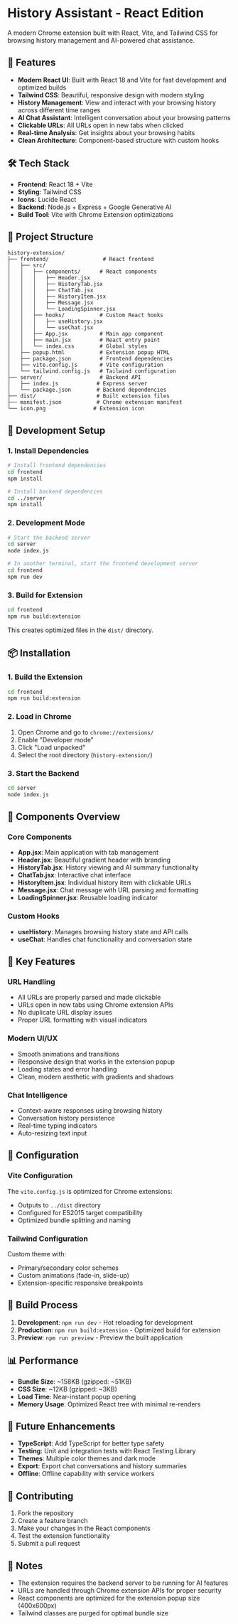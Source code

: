 # History Assistant - React Edition

A modern Chrome extension built with React, Vite, and Tailwind CSS for browsing history management and AI-powered chat assistance.

## 🎯 Features

- **Modern React UI**: Built with React 18 and Vite for fast development and optimized builds
- **Tailwind CSS**: Beautiful, responsive design with modern styling
- **History Management**: View and interact with your browsing history across different time ranges
- **AI Chat Assistant**: Intelligent conversation about your browsing patterns
- **Clickable URLs**: All URLs open in new tabs when clicked
- **Real-time Analysis**: Get insights about your browsing habits
- **Clean Architecture**: Component-based structure with custom hooks

## 🛠️ Tech Stack

- **Frontend**: React 18 + Vite
- **Styling**: Tailwind CSS
- **Icons**: Lucide React
- **Backend**: Node.js + Express + Google Generative AI
- **Build Tool**: Vite with Chrome Extension optimizations

## 📁 Project Structure

```
history-extension/
├── frontend/                 # React frontend
│   ├── src/
│   │   ├── components/      # React components
│   │   │   ├── Header.jsx
│   │   │   ├── HistoryTab.jsx
│   │   │   ├── ChatTab.jsx
│   │   │   ├── HistoryItem.jsx
│   │   │   ├── Message.jsx
│   │   │   └── LoadingSpinner.jsx
│   │   ├── hooks/           # Custom React hooks
│   │   │   ├── useHistory.jsx
│   │   │   └── useChat.jsx
│   │   ├── App.jsx          # Main app component
│   │   ├── main.jsx         # React entry point
│   │   └── index.css        # Global styles
│   ├── popup.html           # Extension popup HTML
│   ├── package.json         # Frontend dependencies
│   ├── vite.config.js       # Vite configuration
│   └── tailwind.config.js   # Tailwind configuration
├── server/                  # Backend API
│   ├── index.js            # Express server
│   └── package.json        # Backend dependencies
├── dist/                   # Built extension files
├── manifest.json           # Chrome extension manifest
└── icon.png               # Extension icon
```

## 🚀 Development Setup

### 1. Install Dependencies

```bash
# Install frontend dependencies
cd frontend
npm install

# Install backend dependencies
cd ../server
npm install
```

### 2. Development Mode

```bash
# Start the backend server
cd server
node index.js

# In another terminal, start the frontend development server
cd frontend
npm run dev
```

### 3. Build for Extension

```bash
cd frontend
npm run build:extension
```

This creates optimized files in the `dist/` directory.

## 📦 Installation

### 1. Build the Extension
```bash
cd frontend
npm run build:extension
```

### 2. Load in Chrome
1. Open Chrome and go to `chrome://extensions/`
2. Enable "Developer mode"
3. Click "Load unpacked"
4. Select the root directory (`history-extension/`)

### 3. Start the Backend
```bash
cd server
node index.js
```

## 🎨 Components Overview

### Core Components

- **App.jsx**: Main application with tab management
- **Header.jsx**: Beautiful gradient header with branding
- **HistoryTab.jsx**: History viewing and AI summary functionality
- **ChatTab.jsx**: Interactive chat interface
- **HistoryItem.jsx**: Individual history item with clickable URLs
- **Message.jsx**: Chat message with URL parsing and formatting
- **LoadingSpinner.jsx**: Reusable loading indicator

### Custom Hooks

- **useHistory**: Manages browsing history state and API calls
- **useChat**: Handles chat functionality and conversation state

## 🎯 Key Features

### URL Handling
- All URLs are properly parsed and made clickable
- URLs open in new tabs using Chrome extension APIs
- No duplicate URL display issues
- Proper URL formatting with visual indicators

### Modern UI/UX
- Smooth animations and transitions
- Responsive design that works in the extension popup
- Loading states and error handling
- Clean, modern aesthetic with gradients and shadows

### Chat Intelligence
- Context-aware responses using browsing history
- Conversation history persistence
- Real-time typing indicators
- Auto-resizing text input

## 🔧 Configuration

### Vite Configuration
The `vite.config.js` is optimized for Chrome extensions:
- Outputs to `../dist` directory
- Configured for ES2015 target compatibility
- Optimized bundle splitting and naming

### Tailwind Configuration
Custom theme with:
- Primary/secondary color schemes
- Custom animations (fade-in, slide-up)
- Extension-specific responsive breakpoints

## 🚀 Build Process

1. **Development**: `npm run dev` - Hot reloading for development
2. **Production**: `npm run build:extension` - Optimized build for extension
3. **Preview**: `npm run preview` - Preview the built application

## 📊 Performance

- **Bundle Size**: ~158KB (gzipped: ~51KB)
- **CSS Size**: ~12KB (gzipped: ~3KB)
- **Load Time**: Near-instant popup opening
- **Memory Usage**: Optimized React tree with minimal re-renders

## 🔮 Future Enhancements

- **TypeScript**: Add TypeScript for better type safety
- **Testing**: Unit and integration tests with React Testing Library
- **Themes**: Multiple color themes and dark mode
- **Export**: Export chat conversations and history summaries
- **Offline**: Offline capability with service workers

## 🤝 Contributing

1. Fork the repository
2. Create a feature branch
3. Make your changes in the React components
4. Test the extension functionality
5. Submit a pull request

## 📝 Notes

- The extension requires the backend server to be running for AI features
- URLs are handled through Chrome extension APIs for proper security
- React components are optimized for the extension popup size (400x600px)
- Tailwind classes are purged for optimal bundle size
